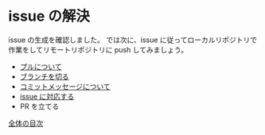 # issue の解決

issue の生成を確認しました。
では次に、issue に従ってローカルリポジトリで作業をしてリモートリポジトリに push してみましょう。

- [プルについて](/docs/contrib/pull.md)
- [ブランチを切る](/docs/contrib/branch.md)
- [コミットメッセージについて](/docs/contrib/commit.md)
- [issue に対応する](/docs/contrib/submit.md)
- PR を立てる

[全体の目次](/contents.md)
